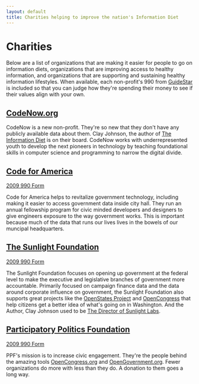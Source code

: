 ```yaml
---
layout: default
title: Charities helping to improve the nation's Information Diet
---
```

# Charities
Below are a list of organizations that are making it easier for people to go on information diets, organizations that are improving access to healthy information, and organizations that are supporting and sustaining healthy information lifestyles. When available, each non-profit's 990 from [GuideStar](http://guidestar.org) is included so that you can judge how they're spending their money to see if their values align with your own.

## [CodeNow.org](http://codenow.org)
CodeNow is a new non-profit. They're so new that they don't have any publicly available data about them. Clay Johnson, the author of [The Information Diet](http://amzn.to/infodiet) is on their board. CodeNow works with underrepresented youth to develop the next pioneers in technology by teaching foundational skills in computer science and programming to narrow the digital divide.

## [Code for America](http://codeforamerica.org)
[2009 990 Form](http://www.guidestar.org/FinDocuments//2009/271/067/2009-271067272-06922bc4-Z.pdf)

Code for America helps to revitalize government technology, including making it easier to access government data inside city hall. They run an annual fellowship program for civic minded developers and designers to give engineers exposure to the way government works. This is important because much of the data that runs our lives lives in the bowels of our muncipal headquarters.

## [The Sunlight Foundation](http://sunlightfoundation.com)
[2009 990 Form](http://www.guidestar.org/FinDocuments/2009/203/903/2009-203903427-06683163-9.pdf)

The Sunlight Foundation focuses on opening up government at the federal level to make the executive and legislative branches of government more accountable. Primarily focused on campaign finance data and the data around corporate influence on government, the Sunlight Foundation also supports great projects like the [OpenStates Project](http://openstates.org) and [OpenCongress](http://opencongress.org) that help citizens get a better idea of what's going on in Washington. And the Author, Clay Johnson used to be [The Director of Sunlight Labs](http://sunlightlabs.com).

## [Participatory Politics Foundation](http://www.participatorypolitics.org/)
[2009 990 Form](http://www.guidestar.org/FinDocuments/2009/262/296/2009-262296822-06513f53-9.pdf)

PPF's mission is to increase civic engagement. They're the people behind the amazing tools [OpenCongress.org](http://opencongress.org) and [OpenGovernment.org](http://opengovernment.org). Fewer organizations do more with less than they do. A donation to them goes a long way.

